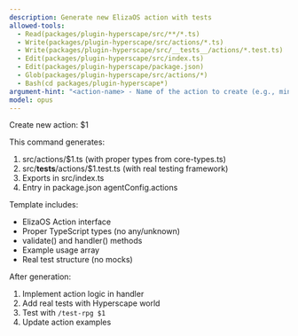 ```yaml
---
description: Generate new ElizaOS action with tests
allowed-tools:
  - Read(packages/plugin-hyperscape/src/**/*.ts)
  - Write(packages/plugin-hyperscape/src/actions/*.ts)
  - Write(packages/plugin-hyperscape/src/__tests__/actions/*.test.ts)
  - Edit(packages/plugin-hyperscape/src/index.ts)
  - Edit(packages/plugin-hyperscape/package.json)
  - Glob(packages/plugin-hyperscape/src/actions/*)
  - Bash(cd packages/plugin-hyperscape*)
argument-hint: "<action-name> - Name of the action to create (e.g., mineRock)"
model: opus
---
```


Create new action: $1

This command generates:
1. src/actions/$1.ts (with proper types from core-types.ts)
2. src/__tests__/actions/$1.test.ts (with real testing framework)
3. Exports in src/index.ts
4. Entry in package.json agentConfig.actions

Template includes:
- ElizaOS Action interface
- Proper TypeScript types (no any/unknown)
- validate() and handler() methods
- Example usage array
- Real test structure (no mocks)

After generation:
1. Implement action logic in handler
2. Add real tests with Hyperscape world
3. Test with `/test-rpg $1`
4. Update action examples
